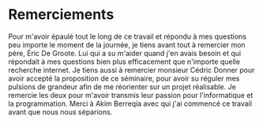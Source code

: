 # Remerciements
Pour m'avoir épaulé tout le long de ce travail et répondu à mes questions peu importe le moment de la journée, je tiens avant tout à remercier mon père, Éric De Groote. Lui qui a su m'aider quand j'en avais besoin et qui répondait à mes questions bien plus efficacement que n'importe quelle recherche internet. Je tiens aussi à remercier monsieur Cédric Donner pour avoir accepté la proposition de ce séminaire, pour avoir su réguler mes pulsions de grandeur afin de me réorienter sur un projet réalisable. Je remercie les deux pour m'avoir transmis leur passion pour l'informatique et la programmation. Merci à Akim Berreqia avec qui j'ai commencé ce travail avant que nous nous séparions.